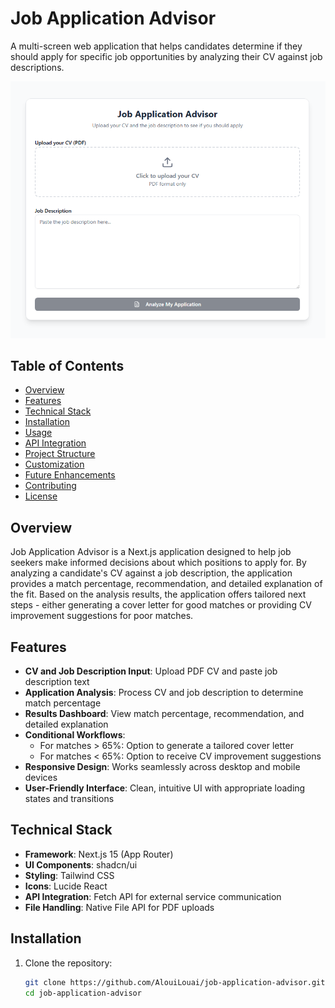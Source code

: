 # Job Application Advisor

A multi-screen web application that helps candidates determine if they should apply for specific job opportunities by analyzing their CV against job descriptions.

![Job Application Advisor Screenshot](/public/main.png?height=400&width=800)

## Table of Contents

- [Overview](#overview)
- [Features](#features)
- [Technical Stack](#technical-stack)
- [Installation](#installation)
- [Usage](#usage)
- [API Integration](#api-integration)
- [Project Structure](#project-structure)
- [Customization](#customization)
- [Future Enhancements](#future-enhancements)
- [Contributing](#contributing)
- [License](#license)

## Overview

Job Application Advisor is a Next.js application designed to help job seekers make informed decisions about which positions to apply for. By analyzing a candidate's CV against a job description, the application provides a match percentage, recommendation, and detailed explanation of the fit. Based on the analysis results, the application offers tailored next steps - either generating a cover letter for good matches or providing CV improvement suggestions for poor matches.

## Features

- **CV and Job Description Input**: Upload PDF CV and paste job description text
- **Application Analysis**: Process CV and job description to determine match percentage
- **Results Dashboard**: View match percentage, recommendation, and detailed explanation
- **Conditional Workflows**:
  - For matches > 65%: Option to generate a tailored cover letter
  - For matches < 65%: Option to receive CV improvement suggestions
- **Responsive Design**: Works seamlessly across desktop and mobile devices
- **User-Friendly Interface**: Clean, intuitive UI with appropriate loading states and transitions

## Technical Stack

- **Framework**: Next.js 15 (App Router)
- **UI Components**: shadcn/ui
- **Styling**: Tailwind CSS
- **Icons**: Lucide React
- **API Integration**: Fetch API for external service communication
- **File Handling**: Native File API for PDF uploads

## Installation

1. Clone the repository:
   ```bash
   git clone https://github.com/AlouiLouai/job-application-advisor.git
   cd job-application-advisor